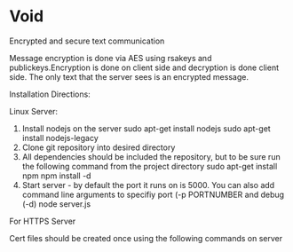 # Void
Encrypted and secure text communication

Message encryption is done via AES using rsakeys and publickeys.Encryption is done on client side and decryption is done client side. The only text that the server sees is an encrypted message.


Installation Directions:

Linux Server:
1) Install nodejs on the server
sudo apt-get install nodejs
sudo apt-get install nodejs-legacy
2) Clone git repository into desired directory
3) All dependencies should be included the repository, but to be sure run the following command from the project directory
sudo apt-get install npm
npm install -d
4) Start server - by default the port it runs on is 5000. You can also add command line arguments to specifiy port (-p PORTNUMBER and debug (-d)
node server.js


For HTTPS Server

Cert files should be created once using the following commands on server






